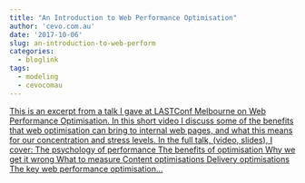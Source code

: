 ```yaml
---
title: "An Introduction to Web Performance Optimisation"
author: 'cevo.com.au'
date: '2017-10-06'
slug: an-introduction-to-web-perform
categories:
  - bloglink
tags:
  - modeling
  - cevocomau
---
```


[This is an excerpt from a talk I gave at LASTConf Melbourne on Web Performance Optimisation. In this short video I discuss some of the benefits that web optimisation can bring to internal web pages, and what this means for our concentration and stress levels. In the full talk, (video, slides), I cover: The psychology of performance The benefits of optimisation Why we get it wrong What to measure Content optimisations Delivery optimisations The key web performance optimisation...<click to read more>](https://cevo.com.au/devops/2017/10/06/intro_to_wpo.html)

